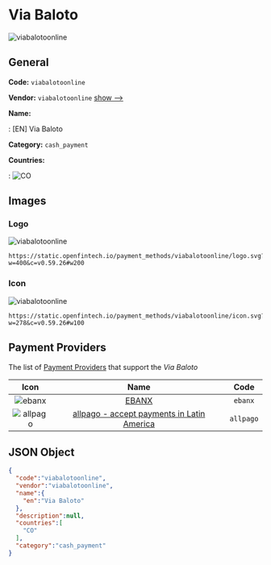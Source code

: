 
# Via Baloto 
![viabalotoonline](https://static.openfintech.io/payment_methods/viabalotoonline/logo.svg?w=400&c=v0.59.26#w200)  

## General 
**Code:** `viabalotoonline` 
 
**Vendor:** `viabalotoonline` [show -->](/vendors/viabalotoonline/) 
 
**Name:** 
 
:	[EN] Via Baloto 
 
**Category:** `cash_payment` 
 
**Countries:** 
 
:	![CO](https://cdnjs.cloudflare.com/ajax/libs/flag-icon-css/3.3.0/flags/4x3/co.svg#w24)  

## Images 

### Logo 
![viabalotoonline](https://static.openfintech.io/payment_methods/viabalotoonline/logo.svg?w=400&c=v0.59.26#w200)  

```
https://static.openfintech.io/payment_methods/viabalotoonline/logo.svg?w=400&c=v0.59.26#w200
```  

### Icon 
![viabalotoonline](https://static.openfintech.io/payment_methods/viabalotoonline/icon.svg?w=278&c=v0.59.26#w100)  

```
https://static.openfintech.io/payment_methods/viabalotoonline/icon.svg?w=278&c=v0.59.26#w100
```  

## Payment Providers 
 
The list of [Payment Providers](/payment-providers/) that support the _Via Baloto_ 

|Icon|Name|Code| 
|:---:|:---:|:---:| 
|![ebanx](https://static.openfintech.io/payment_providers/ebanx/icon.png?w=278&c=v0.59.26#w100) |[EBANX](/payment-providers/ebanx/)|`ebanx`| 
|![allpago](https://static.openfintech.io/payment_providers/allpago/icon.png?w=278&c=v0.59.26#w100) |[allpago - accept payments in Latin America](/payment-providers/allpago/)|`allpago`| 
 

## JSON Object 

```json
{
  "code":"viabalotoonline",
  "vendor":"viabalotoonline",
  "name":{
    "en":"Via Baloto"
  },
  "description":null,
  "countries":[
    "CO"
  ],
  "category":"cash_payment"
}
```  
